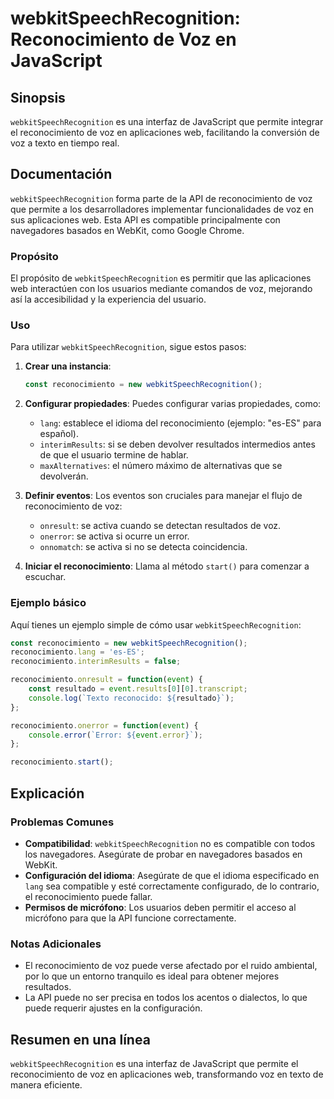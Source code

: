 <!--
Meta Description: # webkitSpeechRecognition: Reconocimiento de Voz en JavaScript ## Sinopsis `webkitSpeechRecognition` es una interfaz de JavaScript que permite integra...
Meta Keywords: reconocimiento, voz, webkitspeechrecognition, que, los
-->

# webkitSpeechRecognition: Reconocimiento de Voz en JavaScript

## Sinopsis
`webkitSpeechRecognition` es una interfaz de JavaScript que permite integrar el reconocimiento de voz en aplicaciones web, facilitando la conversión de voz a texto en tiempo real.

## Documentación
`webkitSpeechRecognition` forma parte de la API de reconocimiento de voz que permite a los desarrolladores implementar funcionalidades de voz en sus aplicaciones web. Esta API es compatible principalmente con navegadores basados en WebKit, como Google Chrome.

### Propósito
El propósito de `webkitSpeechRecognition` es permitir que las aplicaciones web interactúen con los usuarios mediante comandos de voz, mejorando así la accesibilidad y la experiencia del usuario.

### Uso
Para utilizar `webkitSpeechRecognition`, sigue estos pasos:

1. **Crear una instancia**:
   ```javascript
   const reconocimiento = new webkitSpeechRecognition();
   ```

2. **Configurar propiedades**:
   Puedes configurar varias propiedades, como:
   - `lang`: establece el idioma del reconocimiento (ejemplo: "es-ES" para español).
   - `interimResults`: si se deben devolver resultados intermedios antes de que el usuario termine de hablar.
   - `maxAlternatives`: el número máximo de alternativas que se devolverán.

3. **Definir eventos**:
   Los eventos son cruciales para manejar el flujo de reconocimiento de voz:
   - `onresult`: se activa cuando se detectan resultados de voz.
   - `onerror`: se activa si ocurre un error.
   - `onnomatch`: se activa si no se detecta coincidencia.

4. **Iniciar el reconocimiento**:
   Llama al método `start()` para comenzar a escuchar.

### Ejemplo básico
Aquí tienes un ejemplo simple de cómo usar `webkitSpeechRecognition`:

```javascript
const reconocimiento = new webkitSpeechRecognition();
reconocimiento.lang = 'es-ES';
reconocimiento.interimResults = false;

reconocimiento.onresult = function(event) {
    const resultado = event.results[0][0].transcript;
    console.log(`Texto reconocido: ${resultado}`);
};

reconocimiento.onerror = function(event) {
    console.error(`Error: ${event.error}`);
};

reconocimiento.start();
```

## Explicación
### Problemas Comunes
- **Compatibilidad**: `webkitSpeechRecognition` no es compatible con todos los navegadores. Asegúrate de probar en navegadores basados en WebKit.
- **Configuración del idioma**: Asegúrate de que el idioma especificado en `lang` sea compatible y esté correctamente configurado, de lo contrario, el reconocimiento puede fallar.
- **Permisos de micrófono**: Los usuarios deben permitir el acceso al micrófono para que la API funcione correctamente.

### Notas Adicionales
- El reconocimiento de voz puede verse afectado por el ruido ambiental, por lo que un entorno tranquilo es ideal para obtener mejores resultados.
- La API puede no ser precisa en todos los acentos o dialectos, lo que puede requerir ajustes en la configuración.

## Resumen en una línea
`webkitSpeechRecognition` es una interfaz de JavaScript que permite el reconocimiento de voz en aplicaciones web, transformando voz en texto de manera eficiente.